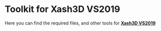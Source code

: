 # Toolkit for Xash3D VS2019
Here you can find the required files, and other tools for [**Xash3D VS2019**](https://github.com/Magic-Nipples/Xash3D-VS2019)
